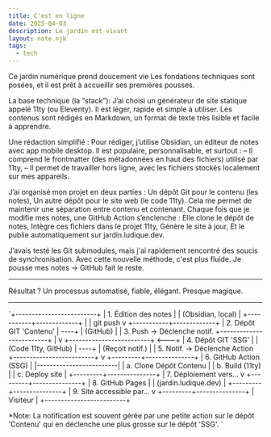 ```yaml
---
title: C'est en ligne
date: 2025-04-03
description: Le jardin est vivant
layout: note.njk
tags:
  - tech
---
```

Ce jardin numérique prend doucement vie
Les fondations techniques sont posées, et il est prêt à accueillir ses premières pousses.

La base technique (la “stack”): 
J’ai choisi un générateur de site statique appelé 11ty (ou Eleventy). Il est léger, rapide et simple à utiliser.
Les contenus sont rédigés en Markdown, un format de texte très lisible et facile à apprendre.

Une rédaction simplifié :
Pour rédiger, j’utilise Obsidian, un éditeur de notes avec app mobile desktop. Il est populaire, personnalisable, et surtout :
– Il comprend le frontmatter (des métadonnées en haut des fichiers) utilisé par 11ty,
– Il permet de travailler hors ligne, avec les fichiers stockés localement sur mes appareils.

J’ai organisé mon projet en deux parties :
Un dépôt Git pour le contenu (les notes),
Un autre dépôt pour le site web (le code 11ty).
Cela me permet de maintenir une séparation entre contenu et contenant.
Chaque fois que je modifie mes notes, une GitHub Action s’enclenche :
Elle clone le dépôt de notes,
Intègre ces fichiers dans le projet 11ty,
Génère le site à jour,
Et le publie automatiquement sur jardin.ludique.dev.

J’avais testé les Git submodules, mais j'ai rapidement rencontré des soucis de synchronisation.
Avec cette nouvelle méthode, c'est plus fluide.
Je pousse mes notes → GitHub fait le reste.

---

Résultat ?
Un processus automatisé, fiable, élégant.
Presque magique.

---

`+-------------------------+
| 1. Édition des notes    |
|    (Obsidian, local)    |
+-----------+-------------+
            |
            | git push
            v
+-----------+-------------+
| 2. Dépôt GIT 'Contenu'  | ----+
|    (GitHub)             |     | 3. Push -> Déclenche notif.
+-------------------------+     |
                                v
+-------------------------+ <---+
| 4. Dépôt GIT 'SSG'      |
|    (Code 11ty, GitHub)  | ----+
|    (Reçoit notif.)      |     | 5. Notif. -> Déclenche Action
+-------------------------+     v
                      +---------+---------------+
                      | 6. GitHub Action (SSG)  |
                      |-------------------------|
                      |  a. Clone Dépôt Contenu |
                      |  b. Build (11ty)        |
                      |  c. Deploy site         |
                      +---------+---------------+
                                | 7. Déploiement vers...
                                v
                      +---------+---------------+
                      | 8. GitHub Pages         |
                      | (jardin.ludique.dev)    |
                      +---------+---------------+
                                | 9. Site accessible par...
                                v
                      +---------+---------------+
                      | Visiteur                |
                      +-------------------------+

*Note: La notification est souvent gérée par une petite action sur le dépôt 'Contenu' qui en déclenche une plus grosse sur le dépôt 'SSG'.
`